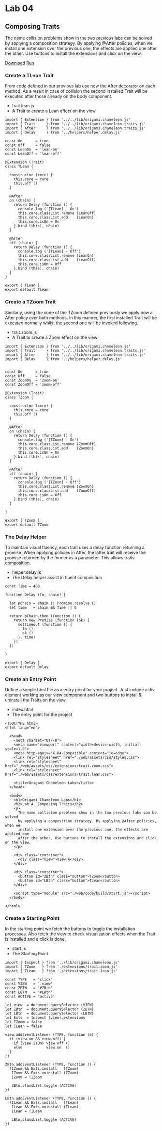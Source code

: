 # Lab 04
## Composing Traits

The name collision problems show in the two previous labs can be solved by applying a composition strategy. By applying @After policies, when we install one extension over the previous one, the effects are applied one after the other. Use buttons to install the extensions and click on the view.

[Download](../../resources/downloads/labs/lab.04.zip)
     [Run](../../resources/workshops/labs/lab.04)


### Create a TLean Trait

From code defined in our previous lab use now the After decorator on each method. As a result in case of collision the second installed Trait will be executed after those already on the body component.

- trait.lean.js
- A Trait to create a Lean effect on the view

```code
import { Extension } from '../../lib/origami.chameleon.js'
import { Trait     } from '../../lib/origami.chameleon.traits.js'
import { After     } from '../../lib/origami.chameleon.traits.js'
import { Delay     } from '../helpers/helper.delay.js'

const On      = true
const Off     = false
const LeanOn  = 'lean-on'
const LeanOff = 'lean-off'

@Extension (Trait)
class TLean {

  constructor (core) {
    this.core = core
    this.off ()
  }

  @After
  on (chain) {
    return Delay (function () {
      console.log ('[TLean] - On')
      this.core.classList.remove (LeanOff)
      this.core.classList.add    (LeanOn)
      this.core.isOn = On
    }.bind (this), chain)
  }

  @After
  off (chain) {
    return Delay (function () {
      console.log ('[TLean] - Off')
      this.core.classList.remove (LeanOn)
      this.core.classList.add    (LeanOff)
      this.core.isOn = Off
    }.bind (this), chain)
  }
}

export { TLean }
export default TLean

```

### Create a TZoom Trait

Similarly, using the code of the TZoom defined previously we apply now a After policy over both methods. In this manner, the first installed Trait will be executed normally whilst the second one will be invoked following.  

- trait.zoom.js
- A Trait to create a Zoom effect on the view

```code
import { Extension } from '../../lib/origami.chameleon.js'
import { Trait     } from '../../lib/origami.chameleon.traits.js'
import { After     } from '../../lib/origami.chameleon.traits.js'
import { Delay     } from '../helpers/helper.delay.js'


const On      = true
const Off     = false
const ZoomOn  = 'zoom-on'
const ZoomOff = 'zoom-off'

@Extension (Trait)
class TZoom {

  constructor (core) {
    this.core = core
    this.off ()
  }

  @After
  on (chain) {
    return Delay (function () {
      console.log ('[TZoom] - On')
      this.core.classList.remove (ZoomOff)
      this.core.classList.add    (ZoomOn)
      this.core.isOn = On
    }.bind (this), chain)
  }

  @After
  off (chain) {
    return Delay (function () {
      console.log ('[TZoom] - Off')
      this.core.classList.remove (ZoomOn)
      this.core.classList.add    (ZoomOff)
      this.core.isOn = Off
    }.bind (this), chain)
  }

}

export { TZoom }
export default TZoom
```

### The Delay Helper

To maintain visual fluency, each trait uses a delay function returning a promise. When applying policies in After, the latter trait will receive the promise returned by the former as a parameter. This allows traits composition.

- helper.delay.js
- The Delay helper assist in fluent composition

```code
const Time = 400

function Delay (fn, chain) {

  let pChain = chain || Promise.resolve ()
  let time   = chain && Time || 0

  return pChain.then (function () {
    return new Promise (function (ok) {
      setTimeout (function () {
        fn ()
        ok ()
      }, time)
    })
  })

}

export { Delay }
export default Delay
```


### Create an Entry Point

Define a simple html file as a entry point for your project. Just include a div element working as our view component and two buttons to install & uninstall the Traits on the view.

- index.html
- The entry point for the project

```code
<!DOCTYPE html>
<html lang="en">

  <head>
    <meta charset="UTF-8">
    <meta name="viewport" content="width=device-width, initial-scale=1.0">
    <meta http-equiv="X-UA-Compatible" content="ie=edge">
    <link rel="stylesheet" href="./web/assets/css/styles.css">
    <link rel="stylesheet" href="./web/assets/css/extensions/trait.zoom.css">
    <link rel="stylesheet" href="./web/assets/css/extensions/trait.lean.css">

    <title>Origami Chameleon Labs</title>
  </head>

  <body>
    <h1>Origami Chameleon Labs</h1>
    <h2>Lab 4. Composing Traits</h2>
    <p>
      The name collision problems show in the two previous labs can be solved
      by applying a composition strategy. By applying @After policies, when we
      install one extension over the previous one, the effects are applied one
      after the other. Use buttons to install the extensions and click on the view.
    </p>

    <div class="container">
      <div class="view">View A</div>
    </div>

    <div class="container">
      <button id="ZBtn" class="button">TZoom</button>
      <button id="LBtn" class="button">TLean</button>
    </div>

    <script type="module" src="./web/code/build/start.js"></script>
  </body>

</html>
```

### Create a Starting Point

In the starting point we fetch the buttons to toggle the installation processes. Also fetch the view to check visualization effects when the Trait is installed and a click is done.

- start.js
- The Starting Point

```code
import { Inspect } from '../lib/origami.chameleon.js'
import { TZoom   } from './extensions/trait.zoom.js'
import { TLean   } from './extensions/trait.lean.js'

const TYPE   = 'click'
const VIEW   = '.view'
const ZBTN   = '#ZBtn'
const LBTN   = '#LBtn'
const ACTIVE = 'active'

let view  = document.querySelector (VIEW)
let ZBtn  = document.querySelector (ZBTN)
let LBtn  = document.querySelector (LBTN)
let Exts  = Inspect (view).extensions
let IZoom = false
let ILean = false

view.addEventListener (TYPE, function (e) {
  if (view.on && view.off) {
    if (view.isOn) view.off ()
    else           view.on  ()
  }
})

ZBtn.addEventListener (TYPE, function () {
  !IZoom && Exts.install   (TZoom)
   IZoom && Exts.uninstall (TZoom)
   IZoom = !IZoom

   ZBtn.classList.toggle (ACTIVE)
})

LBtn.addEventListener (TYPE, function () {
  !ILean && Exts.install   (TLean)
   ILean && Exts.uninstall (TLean)
   ILean = !ILean

   LBtn.classList.toggle (ACTIVE)
})
```
